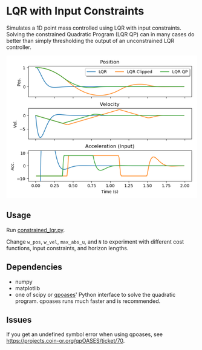 # LQR with Input Constraints

Simulates a 1D point mass controlled using LQR with input constraints. Solving the constrained Quadratic Program (LQR QP) can in many cases do better than simply thresholding the output of an unconstrained LQR controller.

![alt text](sample.png "Simulation Data")

## Usage

Run [constrained_lqr.py](constrained_lqr.py).

Change `w_pos`, `w_vel`, `max_abs_u`, and `N` to experiment with different cost functions, input constraints, and horizon lengths.

## Dependencies

* numpy
* matplotlib
* one of scipy or [qpoases](https://projects.coin-or.org/qpOASES/)' Python interface to solve the quadratic program. qpoases runs much faster and is recommended.

## Issues

If you get an undefined symbol error when using qpoases, see <https://projects.coin-or.org/qpOASES/ticket/70>.
